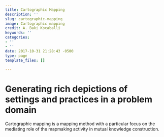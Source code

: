 ```yaml
---
title: Cartographic Mapping
description: ''
slug: cartographic-mapping
image: Cartographic mapping
credit: A. Baki Kocaballi
keywords: ''
categories:
- ''
- ''
date: 2017-10-31 21:28:43 -0500
type: page
template_files: []

---
```

# Generating rich depictions of settings and practices in a problem domain

Cartographic mapping is a mapping method  with a particular focus on the mediating role of  the mapmaking activity in mutual knowledge construction.
